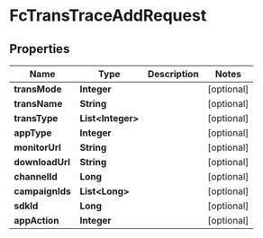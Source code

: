 

# FcTransTraceAddRequest


## Properties

Name | Type | Description | Notes
------------ | ------------- | ------------- | -------------
**transMode** | **Integer** |  |  [optional]
**transName** | **String** |  |  [optional]
**transType** | **List&lt;Integer&gt;** |  |  [optional]
**appType** | **Integer** |  |  [optional]
**monitorUrl** | **String** |  |  [optional]
**downloadUrl** | **String** |  |  [optional]
**channelId** | **Long** |  |  [optional]
**campaignIds** | **List&lt;Long&gt;** |  |  [optional]
**sdkId** | **Long** |  |  [optional]
**appAction** | **Integer** |  |  [optional]



